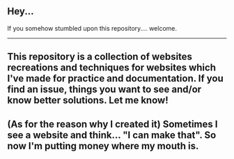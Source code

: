 ## Hey...

If you somehow stumbled upon this repository.... welcome.

---
This repository is a collection of websites recreations and techniques for websites which I've made for practice and documentation.
If you find an issue, things you want to see and/or know better solutions. Let me know!
---
(As for the reason why I created it)
Sometimes I see a website and think... "I can make that". So now I'm putting money where my mouth is.
---
